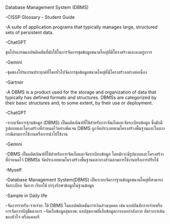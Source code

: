 Database Management System (DBMS)

-CISSP Glossary - Student Guide 

-A suite of application programs that typically manages large, structured sets of persistent data.

-ChatGPT

  ชุดโปรแกรมแอปพลิเคชันที่มักใช้ในการจัดการชุดข้อมูลขนาดใหญ่ที่มีโครงสร้างและคงอยู่ถาวร

-Gemini

  -ชุดของโปรแกรมประยุกต์ที่โดยทั่วไปจัดการชุดข้อมูลขนาดใหญ่ที่มีโครงสร้างอย่างต่อเนื่อง


-Gartner

-A DBMS is a product used for the storage and organization of data that typically has defined formats and structures. DBMSs are categorized by their basic structures and, to some extent, by their use or deployment.

-ChatGPT

  -ระบบจัดการฐานข้อมูล (DBMS) เป็นผลิตภัณฑ์ที่ใช้สำหรับการจัดเก็บและจัดระเบียบข้อมูล ซึ่งมักมีรูปแบบและโครงสร้างที่กำหนดไว้อย่างชัดเจน DBMS ถูกจัดประเภทตามโครงสร้างพื้นฐานและในบางกรณีตามการใช้งานหรือการนำไปใช้งาน

-Gemini

  -DBMS เป็นผลิตภัณฑ์ที่ใช้สำหรับการจัดเก็บและจัดระเบียบข้อมูล โดยมักจะมีรูปแบบและโครงสร้างที่กำหนดไว้ DBMSs จัดประเภทตามโครงสร้างพื้นฐานและบางส่วนตามการใช้งานหรือการปรับใช้

-Myself

  -Database Management System(DBMS) เป็นระบบจัดการฐานข้อมูลขนาดใหญ่ที่สามารถจัดระเบียบ จัดการ เรียกใช้ บำรุงรักษาข้อมูลในฐานข้อมูล

-Sample in Daily life

  -จัดการรายรับ-รายจ่าย: ใช้ DBMS ในแอปพลิเคชันการเงินส่วนบุคคล เช่น แอปบันทึกรายจ่ายหรือการจัดการบัญชีธนาคาร
  -จัดเก็บข้อมูลสุขภาพ: แอปสุขภาพที่เก็บข้อมูลการออกกำลังกาย อัตราการเต้นของหัวใจ หรือแคลอรี
